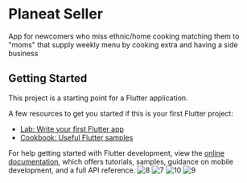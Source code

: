 # Planeat Seller

App for newcomers who miss ethnic/home cooking  matching them to "moms" that supply weekly menu by cooking extra and having a side business

## Getting Started

This project is a starting point for a Flutter application.

A few resources to get you started if this is your first Flutter project:

- [Lab: Write your first Flutter app](https://docs.flutter.dev/get-started/codelab)
- [Cookbook: Useful Flutter samples](https://docs.flutter.dev/cookbook)

For help getting started with Flutter development, view the
[online documentation](https://docs.flutter.dev/), which offers tutorials,
samples, guidance on mobile development, and a full API reference.
![8](https://user-images.githubusercontent.com/68941766/230794587-fecf0c69-2c8d-4d04-a3a7-becb33a0af6c.jpg)
![7](https://user-images.githubusercontent.com/68941766/230794589-914f0b58-4cd1-4bcf-813b-04a5a4333f2f.jpg)
![10](https://user-images.githubusercontent.com/68941766/230794590-c22a5686-f4b1-4679-a7cc-7323d1825656.jpg)
![9](https://user-images.githubusercontent.com/68941766/230794591-e4cdfb56-10b6-4664-956e-3728485a12e8.jpg)
